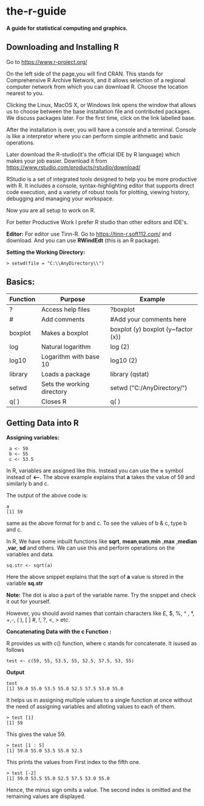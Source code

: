 # the-r-guide
**A guide for statistical computing and graphics.**

## Downloading and Installing R ##
 Go to https://www.r-project.org/
 
 On the left side of the page,you will find CRAN.
 This stands for Comprehensive R Archive Network, and it allows selection of a regional computer network from which you can download R.
 Choose the location nearest to you. 
 
 Clicking the Linux, MacOS X, or Windows link opens the window that allows us to choose between the base installation file and contributed packages. We discuss packages later. For the first time, click on the link labelled base.
 
 After the installation is over, you will have a console and a terminal. Console is like a interpretor where you can perform simple arithmetic and basic operations.
 
 Later download the R-studio(it's the official IDE by R language) which makes your job easier. Download it from https://www.rstudio.com/products/rstudio/download/ <br>
 
 RStudio is a set of integrated tools designed to help you be more productive with R. It includes a console, syntax-highlighting editor that supports direct code execution, and a variety of robust tools for plotting, viewing history, debugging and managing your workspace.<br>
 
 Now you are all setup to work on R.
 
 For better Productive Work I prefer R studio than other editors and IDE's.
 
 **Editor:**
 For editor use  Tinn-R. Go to https://tinn-r.soft112.com/ and download. And you can use **RWindEdt** (this is an R package).
 
**Setting the Working Directory:** <br>
```
> setwd(file = "C:\\AnyDirectory\\")
```
## Basics:


| Function    |            Purpose          |                      Example |
|-------------|-----------------------------|------------------------------|
|?            |           Access help files |                    ?boxplot|  |
|#            |            Add comments     |                     #Add your comments here
|boxplot      |           Makes a boxplot   |                    boxplot (y) boxplot (y~factor (x))|
|log          |            Natural logarithm |                    log (2) |
|log10         |           Logarithm with base 10 |                log10 (2) |
|library       |          Loads a package  |                      library (qstat)|
|setwd         |          Sets the working directory |            setwd ("C:/AnyDirectory/")|
|q( )            |           Closes R         |                       q( ) |


## Getting Data into R ##

**Assigning variables:**
```
 a <- 59
 b <- 55
 c <- 53.5
```
In R, variables are assigned like this. Instead you can use the **=** symbol instead of **<–**.
The above example explains that **a** takes the value of 59 and similarly b and c.

The output of the above code is:
```
a
[1] 59
```
same as the above format for b and c. To see the values of b & c, type b and c.

In R, We have some inbuilt functions like **sqrt**, **mean**,**sum**,**min** ,**max** ,**median** ,**var**, **sd** and others. We can use this and perform operations on the variables and data.

```
sq.str <- sqrt(a)
```
Here the above snippet explains that the sqrt of **a** value is stored in the variable **sq.str**

**Note:**
The dot is also a part of the variable name. Try the snippet and check it out for yourself.

However, you should avoid names that contain characters like £, $, %, ^ , *, +,-, ( ), [ ] #, !, ?, <, > etc.

**Concatenating Data with the c Function :**

R provides us with c() function, where c stands for concatenate. It isused as follows 

```
test <- c(59, 55, 53.5, 55, 52.5, 57.5, 53, 55)
```
**Output**
```
test
[1] 59.0 55.0 53.5 55.0 52.5 57.5 53.0 55.0
```

It helps us in assigning multiple values to a single function at once without the need of assigning variables and alloting values to each of them.

```
> test [1]
[1] 59
```
This gives the value 59.

```
> test [1 : 5]
[1] 59.0 55.0 53.5 55.0 52.5
```
This prints the values from First index to the fifth one.

```
> test [-2]
[1] 59.0 53.5 55.0 52.5 57.5 53.0 55.0
```
Hence, the minus sign omits a value. The second index is omitted and the remaining values are displayed.
















